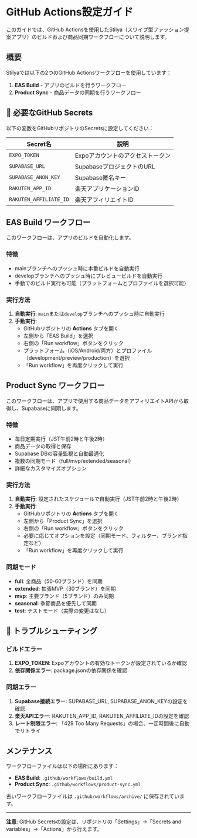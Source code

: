 # GitHub Actions設定ガイド

このガイドでは、GitHub Actionsを使用したStilya（スワイプ型ファッション提案アプリ）のビルドおよび商品同期ワークフローについて説明します。

## 概要

Stilyaでは以下の2つのGitHub Actionsワークフローを使用しています：

1. **EAS Build** - アプリのビルドを行うワークフロー
2. **Product Sync** - 商品データの同期を行うワークフロー

## 🔑 必要なGitHub Secrets

以下の変数をGitHubリポジトリのSecretsに設定してください：

| Secret名 | 説明 | 
|----------|------|
| `EXPO_TOKEN` | Expoアカウントのアクセストークン |
| `SUPABASE_URL` | SupabaseプロジェクトのURL |
| `SUPABASE_ANON_KEY` | Supabase匿名キー | 
| `RAKUTEN_APP_ID` | 楽天アプリケーションID |
| `RAKUTEN_AFFILIATE_ID` | 楽天アフィリエイトID |

## EAS Build ワークフロー

このワークフローは、アプリのビルドを自動化します。

### 特徴
- mainブランチへのプッシュ時に本番ビルドを自動実行
- developブランチへのプッシュ時にプレビュービルドを自動実行
- 手動でのビルド実行も可能（プラットフォームとプロファイルを選択可能）

### 実行方法
1. **自動実行**: `main`または`develop`ブランチへのプッシュ時に自動実行
2. **手動実行**:
   - GitHubリポジトリの **Actions** タブを開く
   - 左側から「EAS Build」を選択
   - 右側の「Run workflow」ボタンをクリック
   - プラットフォーム（iOS/Android/両方）とプロファイル（development/preview/production）を選択
   - 「Run workflow」を再度クリックして実行

## Product Sync ワークフロー

このワークフローは、アプリで使用する商品データをアフィリエイトAPIから取得し、Supabaseに同期します。

### 特徴
- 毎日定期実行（JST午前2時と午後2時）
- 商品データの取得と保存
- Supabase DBの容量監視と自動最適化
- 複数の同期モード（full/mvp/extended/seasonal）
- 詳細なカスタマイズオプション

### 実行方法
1. **自動実行**: 設定されたスケジュールで自動実行（JST午前2時と午後2時）
2. **手動実行**:
   - GitHubリポジトリの **Actions** タブを開く
   - 左側から「Product Sync」を選択
   - 右側の「Run workflow」ボタンをクリック
   - 必要に応じてオプションを設定（同期モード、フィルター、ブランド指定など）
   - 「Run workflow」を再度クリックして実行

### 同期モード
- **full**: 全商品（50-60ブランド）を同期
- **extended**: 拡張MVP（30ブランド）を同期
- **mvp**: 主要ブランド（5ブランド）のみ同期
- **seasonal**: 季節商品を優先して同期
- **test**: テストモード（実際の変更はなし）

## 🚨 トラブルシューティング

### ビルドエラー
1. **EXPO_TOKEN**: Expoアカウントの有効なトークンが設定されているか確認
2. **依存関係エラー**: package.jsonの依存関係を確認

### 同期エラー
1. **Supabase接続エラー**: SUPABASE_URL, SUPABASE_ANON_KEYの設定を確認
2. **楽天APIエラー**: RAKUTEN_APP_ID, RAKUTEN_AFFILIATE_IDの設定を確認
3. **レート制限エラー**: 「429 Too Many Requests」の場合、一定時間後に自動でリトライ

## メンテナンス

ワークフローファイルは以下の場所にあります：
- **EAS Build**: `.github/workflows/build.yml`
- **Product Sync**: `.github/workflows/product-sync.yml`

古いワークフローファイルは `.github/workflows/archive/` に保存されています。

---

**注意**: GitHub Secretsの設定は、リポジトリの「Settings」→「Secrets and variables」→「Actions」から行えます。
